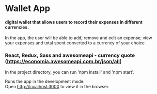 # Wallet App

#### digital wallet that allows users to record their expenses in different currencies.

In the app, the user will be able to add, remove and edit an expense; view your expenses and total spent converted to a currency of your choice.

### React, Redux, Sass and awesomeapi - currency quote (https://economia.awesomeapi.com.br/json/all)

In the project directory, you can run 'npm install' and 'npm start'. 

Runs the app in the development mode.\
Open [http://localhost:3000](http://localhost:3000) to view it in the browser.
